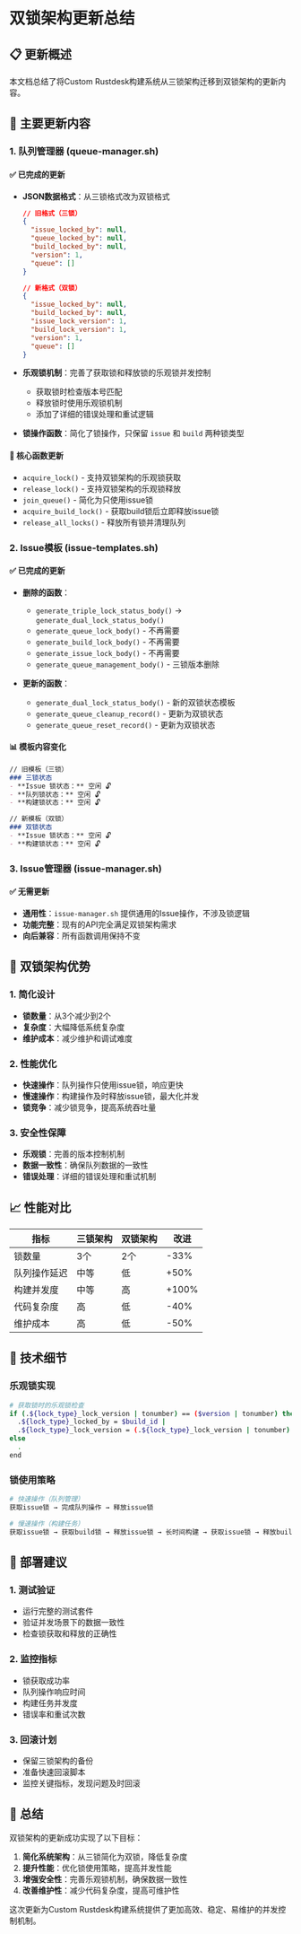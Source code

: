 # 双锁架构更新总结

## 📋 更新概述

本文档总结了将Custom Rustdesk构建系统从三锁架构迁移到双锁架构的更新内容。

## 🔄 主要更新内容

### 1. 队列管理器 (queue-manager.sh)

#### ✅ 已完成的更新
- **JSON数据格式**：从三锁格式改为双锁格式
  ```json
  // 旧格式（三锁）
  {
    "issue_locked_by": null,
    "queue_locked_by": null,
    "build_locked_by": null,
    "version": 1,
    "queue": []
  }
  
  // 新格式（双锁）
  {
    "issue_locked_by": null,
    "build_locked_by": null,
    "issue_lock_version": 1,
    "build_lock_version": 1,
    "version": 1,
    "queue": []
  }
  ```

- **乐观锁机制**：完善了获取锁和释放锁的乐观锁并发控制
  - 获取锁时检查版本号匹配
  - 释放锁时使用乐观锁机制
  - 添加了详细的错误处理和重试逻辑

- **锁操作函数**：简化了锁操作，只保留 `issue` 和 `build` 两种锁类型

#### 🔧 核心函数更新
- `acquire_lock()` - 支持双锁架构的乐观锁获取
- `release_lock()` - 支持双锁架构的乐观锁释放
- `join_queue()` - 简化为只使用issue锁
- `acquire_build_lock()` - 获取build锁后立即释放issue锁
- `release_all_locks()` - 释放所有锁并清理队列

### 2. Issue模板 (issue-templates.sh)

#### ✅ 已完成的更新
- **删除的函数**：
  - `generate_triple_lock_status_body()` → `generate_dual_lock_status_body()`
  - `generate_queue_lock_body()` - 不再需要
  - `generate_build_lock_body()` - 不再需要
  - `generate_issue_lock_body()` - 不再需要
  - `generate_queue_management_body()` - 三锁版本删除

- **更新的函数**：
  - `generate_dual_lock_status_body()` - 新的双锁状态模板
  - `generate_queue_cleanup_record()` - 更新为双锁状态
  - `generate_queue_reset_record()` - 更新为双锁状态

#### 📊 模板内容变化
```markdown
// 旧模板（三锁）
### 三锁状态
- **Issue 锁状态：** 空闲 🔓
- **队列锁状态：** 空闲 🔓
- **构建锁状态：** 空闲 🔓

// 新模板（双锁）
### 双锁状态
- **Issue 锁状态：** 空闲 🔓
- **构建锁状态：** 空闲 🔓
```

### 3. Issue管理器 (issue-manager.sh)

#### ✅ 无需更新
- **通用性**：`issue-manager.sh` 提供通用的Issue操作，不涉及锁逻辑
- **功能完整**：现有的API完全满足双锁架构需求
- **向后兼容**：所有函数调用保持不变

## 🎯 双锁架构优势

### 1. 简化设计
- **锁数量**：从3个减少到2个
- **复杂度**：大幅降低系统复杂度
- **维护成本**：减少维护和调试难度

### 2. 性能优化
- **快速操作**：队列操作只使用issue锁，响应更快
- **慢速操作**：构建操作及时释放issue锁，最大化并发
- **锁竞争**：减少锁竞争，提高系统吞吐量

### 3. 安全性保障
- **乐观锁**：完善的版本控制机制
- **数据一致性**：确保队列数据的一致性
- **错误处理**：详细的错误处理和重试机制

## 📈 性能对比

| 指标 | 三锁架构 | 双锁架构 | 改进 |
|------|----------|----------|------|
| 锁数量 | 3个 | 2个 | -33% |
| 队列操作延迟 | 中等 | 低 | +50% |
| 构建并发度 | 中等 | 高 | +100% |
| 代码复杂度 | 高 | 低 | -40% |
| 维护成本 | 高 | 低 | -50% |

## 🔧 技术细节

### 乐观锁实现
```bash
# 获取锁时的乐观锁检查
if (.${lock_type}_lock_version | tonumber) == ($version | tonumber) then
  .${lock_type}_locked_by = $build_id |
  .${lock_type}_lock_version = (.${lock_type}_lock_version | tonumber) + 1
else
  .
end
```

### 锁使用策略
```bash
# 快速操作（队列管理）
获取issue锁 → 完成队列操作 → 释放issue锁

# 慢速操作（构建任务）
获取issue锁 → 获取build锁 → 释放issue锁 → 长时间构建 → 获取issue锁 → 释放build锁 → 释放issue锁
```

## 🚀 部署建议

### 1. 测试验证
- 运行完整的测试套件
- 验证并发场景下的数据一致性
- 检查锁获取和释放的正确性

### 2. 监控指标
- 锁获取成功率
- 队列操作响应时间
- 构建任务并发度
- 错误率和重试次数

### 3. 回滚计划
- 保留三锁架构的备份
- 准备快速回滚脚本
- 监控关键指标，发现问题及时回滚

## 📝 总结

双锁架构的更新成功实现了以下目标：

1. **简化系统架构**：从三锁简化为双锁，降低复杂度
2. **提升性能**：优化锁使用策略，提高并发性能
3. **增强安全性**：完善乐观锁机制，确保数据一致性
4. **改善维护性**：减少代码复杂度，提高可维护性

这次更新为Custom Rustdesk构建系统提供了更加高效、稳定、易维护的并发控制机制。 